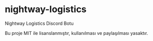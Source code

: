 # nightway-logistics
Nightway Logistics Discord Botu

Bu proje MIT ile lisanslanmıştır, kullanılması ve paylaşılması yasaktır.
